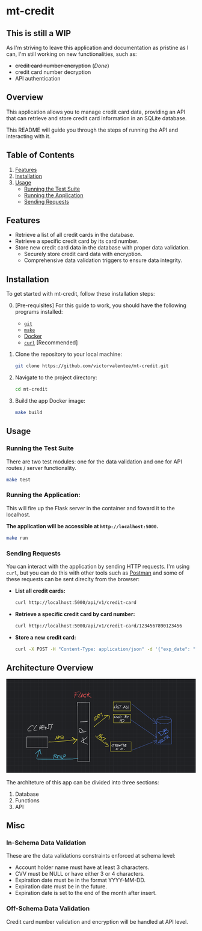 # mt-credit

## This is still a WIP
As I'm striving to leave this application and documentation as pristine as I can, I'm still working on new functionalities, such as:
- ~~credit card number encryption~~ (*Done*)
- credit card number decryption
- API authentication

## Overview

This application allows you to manage credit card data, providing an API that can retrieve and store credit card information in an SQLite database. 

This README will guide you through the steps of running the API and interacting with it.

## Table of Contents

1. [Features](#features)
2. [Installation](#installation)
3. [Usage](#usage)
    - [Running the Test Suite](#running-the-test-suite)
    - [Running the Application](#running-the-application)
    - [Sending Requests](#sending-requests)

## Features

- Retrieve a list of all credit cards in the database.
- Retrieve a specific credit card by its card number.
- Store new credit card data in the database with proper data validation.
    - Securely store credit card data with encryption.
    - Comprehensive data validation triggers to ensure data integrity.

## Installation

To get started with mt-credit, follow these installation steps:

0. [Pre-requisites] For this guide to work, you should have the following programs installed:
    - [`git`](https://git-scm.com/downloads)
    - [`make`](https://www.gnu.org/software/make/#download)
    - [Docker](https://www.docker.com/)
    - [`curl`](https://curl.se/download.html) [Recommended]

1. Clone the repository to your local machine:

    ```bash
    git clone https://github.com/victorvalentee/mt-credit.git
    ```

2. Navigate to the project directory:

    ```bash
    cd mt-credit
    ```

3. Build the app Docker image:

    ```bash
    make build
    ```

## Usage

### Running the Test Suite

There are two test modules: one for the data validation and one for API routes / server functionality.

```bash
make test
```

### Running the Application:

This will fire up the Flask server in the container and foward it to the localhost.

**The application will be accessible at `http://localhost:5000`.**

```bash
make run
```

### Sending Requests

You can interact with the application by sending HTTP requests. I'm using `curl`, but you can do this with other tools such as [Postman](https://www.postman.com/) and some of these requests can be sent direclty from the browser:

- **List all credit cards:**

  ```bash
  curl http://localhost:5000/api/v1/credit-card
  ```

- **Retrieve a specific credit card by card number:**

  ```bash
  curl http://localhost:5000/api/v1/credit-card/1234567890123456
  ```

- **Store a new credit card:**

  ```bash
  curl -X POST -H "Content-Type: application/json" -d '{"exp_date": "2025-12-31", "holder_name": "John Doe", "card_number": "4111111111111111", "cvv": 123}' http://localhost:5000/api/v1/credit-card
  ```

## Architecture Overview
![Architecture Overview](docs/img/architecture_overview.png)

The architeture of this app can be divided into three sections:
1. Database
2. Functions
3. API

## Misc
### In-Schema Data Validation
These are the data validations constraints enforced at schema level:
- Account holder name must have at least 3 characters.
- CVV must be NULL or have either 3 or 4 characters.
- Expiration date must be in the format YYYY-MM-DD.
- Expiration date must be in the future.
- Expiration date is set to the end of the month after insert.

### Off-Schema Data Validation
Credit card number validation and encryption will be handled at API level.
